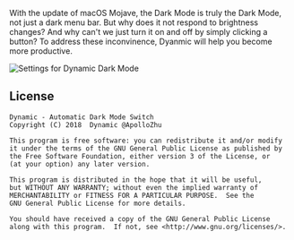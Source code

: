 With the update of macOS Mojave, the Dark Mode is truly the Dark Mode, not just a dark menu bar. But why does it not respond to brightness changes? And why can't we just turn it on and off by simply clicking a button? To address these inconvinence, Dyanmic will help you become more productive.

![Settings for Dynamic Dark Mode](https://user-images.githubusercontent.com/10842684/45924686-60bad000-bed4-11e8-960c-1264de24f314.png)

## License

```
Dynamic - Automatic Dark Mode Switch
Copyright (C) 2018  Dynamic @ApolloZhu

This program is free software: you can redistribute it and/or modify
it under the terms of the GNU General Public License as published by
the Free Software Foundation, either version 3 of the License, or
(at your option) any later version.

This program is distributed in the hope that it will be useful,
but WITHOUT ANY WARRANTY; without even the implied warranty of
MERCHANTABILITY or FITNESS FOR A PARTICULAR PURPOSE.  See the
GNU General Public License for more details.

You should have received a copy of the GNU General Public License
along with this program.  If not, see <http://www.gnu.org/licenses/>.
```

